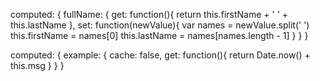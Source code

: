 computed: {
  fullName: {
    get: function(){
      return this.firstName + ' ' + this.lastName
    },
    set: function(newValue){
      var names = newValue.split(' ')
      this.firstName = names[0]
      this.lastName = names[names.length - 1]
    }
  }
}



computed: {
  example: {
    cache: false,
    get: function(){
      return Date.now() + this.msg
    }
  }
}
